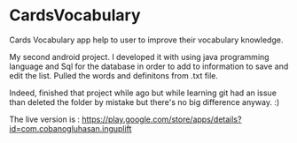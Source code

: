 # CardsVocabulary

Cards Vocabulary app help to user to improve their vocabulary knowledge.

My second android project. I developed it with using java programming language  and Sql for the database in order to
add to information to save and edit the list. Pulled the words and definitons from .txt file.

Indeed,  finished that project while ago but while learning git had an issue than deleted the folder by mistake but 
there's no big difference anyway. :)


The live version is : https://play.google.com/store/apps/details?id=com.cobanogluhasan.inguplift
